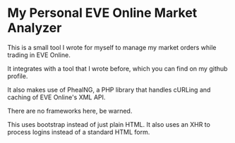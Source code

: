 # My Personal EVE Online Market Analyzer
This is a small tool I wrote for myself to manage my market orders while trading in EVE Online.

It integrates with a tool that I wrote before, which you can find on my github profile.

It also makes use of PhealNG, a PHP library that handles cURLing and caching of EVE Online's XML API.

There are no frameworks here, be warned.

This uses bootstrap instead of just plain HTML. It also uses an XHR to process logins instead of a standard HTML form.
